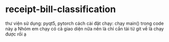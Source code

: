 ﻿# receipt-bill-classification
thư viện sử dụng: pyqt5, pytorch
cách cài đặt chạy: chạy main() trong code này ạ
Nhóm em chạy có cả giao diện nữa nên là chỉ cần tải từ git về là chạy được rồi ạ
